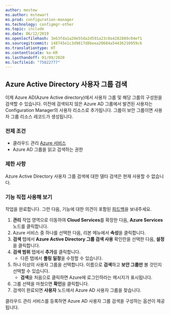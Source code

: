 ```yaml
---
author: mestew
ms.author: mstewart
ms.prod: configuration-manager
ms.technology: configmgr-other
ms.topic: include
ms.date: 06/12/2019
ms.openlocfilehash: 3e63fda1a20e55da2d591a23c0a4282889c04ef1
ms.sourcegitcommit: 148745e1c3d9817d8beea20684a54436210959c6
ms.translationtype: HT
ms.contentlocale: ko-KR
ms.lasthandoff: 01/09/2020
ms.locfileid: "75822777"
---
```

## <a name="bkmk_aad-disco"></a>Azure Active Directory 사용자 그룹 검색

<!--3611956-->
이제 Azure AD(Azure Active directory)에서 사용자 그룹 및 해당 그룹의 구성원을 검색할 수 있습니다. 이전에 검색되지 않은 Azure AD 그룹에서 발견된 사용자는 Configuration Manager의 사용자 리소스로 추가됩니다. 그룹이 보안 그룹이면 사용자 그룹 리소스 레코드가 생성됩니다.

### <a name="prerequisites"></a>전제 조건

- 클라우드 관리 [Azure 서비스](/sccm/core/servers/deploy/configure/azure-services-wizard)
- Azure AD 그룹을 읽고 검색하는 권한

### <a name="limitations"></a>제한 사항

Azure Active Directory 사용자 그룹 검색에 대한 델타 검색은 현재 사용할 수 없습니다.

### <a name="try-it-out"></a>기능 직접 사용해 보기

작업을 완료합니다. 그런 다음, 기능에 대한 의견이 포함된 [피드백](/sccm/core/understand/find-help#product-feedback)을 보내주세요.

1. **관리** 작업 영역으로 이동하여 **Cloud Services**를 확장한 다음, **Azure Services** 노드를 클릭합니다.
1. Azure 서비스 중 하나를 선택한 다음, 리본 메뉴에서 **속성**을 클릭합니다.
1. **검색** 탭에서 **Azure Active Directory 그룹 검색 사용** 확인란을 선택한 다음, **설정**을 클릭합니다.
1. **검색 범위** 탭에서 **추가**를 클릭합니다.
    - 다른 탭에서 **폴링 일정**을 수정할 수 있습니다.
1. 하나 이상의 사용자 그룹을 선택합니다. 이름으로 **검색**하고 **보안 그룹만** 볼 것인지 선택할 수 있습니다.
    - **검색**을 처음으로 클릭하면 Azure에 로그인하라는 메시지가 표시됩니다.
1. 그룹 선택을 마쳤으면 **확인**을 클릭합니다.
1. 검색이 완료되면 **사용자** 노드에서 Azure AD 사용자 그룹을 찾습니다.

클라우드 관리 서비스를 등록하면 Azure AD 사용자 그룹 검색을 구성하는 옵션이 제공됩니다.
